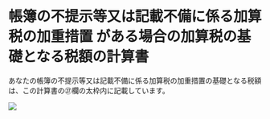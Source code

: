 # 帳簿の不提示等又は記載不備に係る加算税の加重措置 がある場合の加算税の基礎となる税額の計算書

あなたの帳簿の不提示等又は記載不備に係る加算税の加重措置の基礎となる税額は、この計算書の㉗欄の太枠内に記載しています。

![](https://www.nta.go.jp/tmp/e68ef2a6-c10d-45b5-9e21-927a1d6dd000/images/1267041bccee73c19d62e4407c67eba2882cf7d6be3aabf95a5d82de20ca2bc0.jpg)